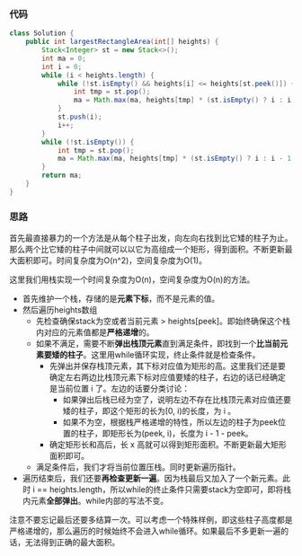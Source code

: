 ### 代码

``` java
class Solution {
    public int largestRectangleArea(int[] heights) {
        Stack<Integer> st = new Stack<>();
        int ma = 0;
        int i = 0;
        while (i < heights.length) {
            while (!st.isEmpty() && heights[i] <= heights[st.peek()]) {
                int tmp = st.pop();
                ma = Math.max(ma, heights[tmp] * (st.isEmpty() ? i : i - 1 - st.peek()));
            }
            st.push(i);
            i++;
        }
        while (!st.isEmpty()) {
            int tmp = st.pop();
            ma = Math.max(ma, heights[tmp] * (st.isEmpty() ? i : i - 1 - st.peek()));
        }
        return ma;
    }
}
```



### 思路

首先最直接暴力的一个方法是从每个柱子出发，向左向右找到比它矮的柱子为止。那么两个比它矮的柱子中间就可以以它为高组成一个矩形，得到面积。不断更新最大面积即可。时间复杂度为O(n^2)，空间复杂度为O(1)。

这里我们用栈实现一个时间复杂度为O(n)，空间复杂度为O(n)的方法。

* 首先维护一个栈，存储的是**元素下标**，而不是元素的值。
* 然后遍历heights数组
  * 先检查确保stack为空或者当前元素 > heights[peek]。即始终确保这个栈内对应的元素值都是**严格递增**的。
  * 如果不满足，需要不断**弹出栈顶元素**直到满足条件，即找到一个**比当前元素要矮的柱子**。这里用while循环实现，终止条件就是检查条件。
    * 先弹出并保存栈顶元素，其下标对应值为矩形的高。这里我们还是要确定左右两边比栈顶元素下标对应值要矮的柱子，右边的话已经确定是当前位置 i 了。左边的话要分类讨论：
      * 如果弹出后栈已经为空了，说明左边不存在比栈顶元素对应值还要矮的柱子，即这个矩形的长为[0, i)的长度，为 i 。
      * 如果不为空，根据栈严格递增的特性，所以左边的柱子为peek位置的柱子，即矩形长为(peek, i)，长度为 i - 1 - peek。
    * 确定矩形长和高后，长 x 高就可以得到矩形面积。不断更新最大矩形面积即可。
  * 满足条件后，我们才将当前位置压栈。同时更新遍历指针。
* 遍历结束后，我们还要**再检查更新一遍**。因为栈最后又加入了一个新元素。此时 i == heights.length，所以while的终止条件只需要stack为空即可，即将栈内元素**全部弹出**。while内部的写法不变。

注意不要忘记最后还要多结算一次。可以考虑一个特殊样例，即这些柱子高度都是严格递增的，那么遍历的时候始终不会进入while循环。如果最后不多更新一遍的话，无法得到正确的最大面积。

